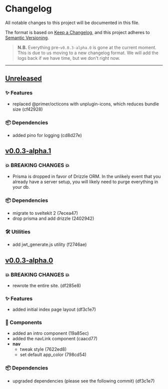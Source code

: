 <!-- Template for a new:tm: release
## [Unreleased]
<!-- ### 💥 BREAKING CHANGES 💥
### ✨ Features
### 🐛 Bug Fixes
### 🧩 Components
### 📖 Documentation
### 🖧 Database Schema
### 🛠️ Utilities
### 📦 Dependencies  -->

# Changelog

All notable changes to this project will be documented in this file.

The format is based on [Keep a Changelog](https://keepachangelog.com/en/1.1.0/),
and this project adheres to [Semantic Versioning](https://semver.org/spec/v2.0.0.html).

> **N.B.** Everything pre-`v0.0.3-alpha.0` is gone at the current moment. This is due to us
> moving to a new changelog format. We will add the logs back
> if we have time, but we don't right now.

---

## [Unreleased]

### ✨ Features

- replaced @primer/octicons with unplugin-icons, which reduces bundle size (cf42928)

### 📦 Dependencies

- added pino for logging (cd8d27e)

<!-- ### 💥 BREAKING CHANGES 💥
### 🐛 Bug Fixes
### 🧩 Components
### 📖 Documentation
### 🖧 Database Schema
### 🛠️ Utilities
-->

## [v0.0.3-alpha.1]

### 💥 BREAKING CHANGES 💥

- Prisma is dropped in favor of Drizzle ORM. In the unlikely event that you already have a server setup, you will
  likely need to purge everything in your db.

### 📦 Dependencies

- migrate to sveltekit 2 (7ecea47)
- drop prisma and add drizzle (2402942)

### 🛠️ Utilities

- add jwt_generate.js utility (f2746ae)

## [v0.0.3-alpha.0]

### 💥 BREAKING CHANGES 💥

- rewrote the entire site. (df285e8)

### ✨ Features

- added initial index page layout (df3c1e7)

### 🧩 Components

- added an intro component (19a85ec)
- added the navLink component (caacd77)
- **nav**
  - tweak style (7622ed8)
  - set default app_color (798cd54)

### 📦 Dependencies

- upgraded dependencies (please see the following commit) (df3c1e7)

[Unreleased]: https://patchy.soopy.moe/cassie/shortify/compare/v0.0.3-alpha.1...HEAD
[v0.0.3-alpha.1]: https://patchy.soopy.moe/cassie/shortify/compare/v0.0.3-alpha.1...v0.0.3-alpha.0
[v0.0.3-alpha.0]: https://patchy.soopy.moe/cassie/shortify/compare/v0.0.3-alpha.0...v0.0.2-alpha.0

